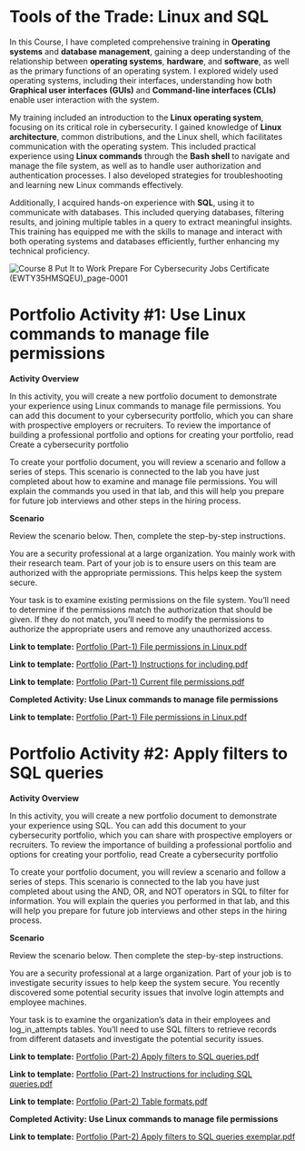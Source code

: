 #  Tools of the Trade: Linux and SQL

In this Course, I have completed comprehensive training in **Operating systems** and **database management**, gaining a deep understanding of the relationship between **operating systems**, **hardware**, and **software**, as well as the primary functions of an operating system. I explored widely used operating systems, including their interfaces, understanding how both **Graphical user interfaces (GUIs)** and **Command-line interfaces (CLIs)** enable user interaction with the system.

My training included an introduction to the **Linux operating system**, focusing on its critical role in cybersecurity. I gained knowledge of **Linux architecture**, common distributions, and the Linux shell, which facilitates communication with the operating system. This included practical experience using **Linux commands** through the **Bash shell** to navigate and manage the file system, as well as to handle user authorization and authentication processes. I also developed strategies for troubleshooting and learning new Linux commands effectively.

Additionally, I acquired hands-on experience with **SQL**, using it to communicate with databases. This included querying databases, filtering results, and joining multiple tables in a query to extract meaningful insights. This training has equipped me with the skills to manage and interact with both operating systems and databases efficiently, further enhancing my technical proficiency.

![Course 8  Put It to Work Prepare For Cybersecurity Jobs Certificate (EWTY35HMSQEU)_page-0001](https://github.com/user-attachments/assets/ef5960ac-211e-402f-abcf-119b4e2795a5)

# Portfolio Activity #1: Use Linux commands to manage file permissions

**Activity Overview**

In this activity, you will create a new portfolio document to demonstrate your experience using Linux commands to manage file permissions. You can add this document to your cybersecurity portfolio, which you can share with prospective employers or recruiters. To review the importance of building a professional portfolio and options for creating your portfolio, read 
Create a cybersecurity portfolio

To create your portfolio document, you will review a scenario and follow a series of steps. This scenario is connected to the lab you have just completed about how to examine and manage file permissions. You will explain the commands you used in that lab, and this will help you prepare for future job interviews and other steps in the hiring process.

**Scenario**

Review the scenario below. Then, complete the step-by-step instructions.

You are a security professional at a large organization. You mainly work with their research team. Part of your job is to ensure users on this team are authorized with the appropriate permissions. This helps keep the system secure. 

Your task is to examine existing permissions on the file system. You’ll need to determine if the permissions match the authorization that should be given. If they do not match, you’ll need to modify the permissions to authorize the appropriate users and remove any unauthorized access.


**Link to template:** [Portfolio (Part-1) File permissions in Linux.pdf](https://github.com/user-attachments/files/17929546/Portfolio.Part-1.File.permissions.in.Linux.pdf)

**Link to template:** [Portfolio (Part-1) Instructions for including.pdf](https://github.com/user-attachments/files/17929566/Portfolio.Part-1.Instructions.for.including.pdf)

**Link to template:** [Portfolio (Part-1) Current file permissions.pdf](https://github.com/user-attachments/files/17929567/Portfolio.Part-1.Current.file.permissions.pdf)

**Completed Activity: Use Linux commands to manage file permissions**

**Link to template:** [Portfolio (Part-1) File permissions in Linux.pdf](https://github.com/user-attachments/files/17929634/Portfolio.Part-1.File.permissions.in.Linux.pdf)

# Portfolio Activity #2: Apply filters to SQL queries

**Activity Overview**

In this activity, you will create a new portfolio document to demonstrate your experience using SQL. You can add this document to your cybersecurity portfolio, which you can share with prospective employers or recruiters. To review the importance of building a professional portfolio and options for creating your portfolio, read Create a cybersecurity portfolio

To create your portfolio document, you will review a scenario and follow a series of steps. This scenario is connected to the lab you have just completed about using the AND, OR, and NOT operators in SQL to filter for information. You will explain the queries you performed in that lab, and this will help you prepare for future job interviews and other steps in the hiring process.

**Scenario**

Review the scenario below. Then complete the step-by-step instructions.

You are a security professional at a large organization. Part of your job is to investigate security issues to help keep the system secure. You recently discovered some potential security issues that involve login attempts and employee machines.

Your task is to examine the organization’s data in their employees and log_in_attempts tables. You’ll need to use SQL filters to retrieve records from different datasets and investigate the potential security issues.

**Link to template:** [Portfolio (Part-2) Apply filters to SQL queries.pdf](https://github.com/user-attachments/files/17929718/Portfolio.Part-2.Apply.filters.to.SQL.queries.pdf)

**Link to template:** [Portfolio (Part-2) Instructions for including SQL queries.pdf](https://github.com/user-attachments/files/17929901/Portfolio.Part-2.Instructions.for.including.SQL.queries.pdf)

**Link to template:** [Portfolio (Part-2) Table formats.pdf](https://github.com/user-attachments/files/17929731/Portfolio.Part-2.Table.formats.pdf)

**Completed Activity: Use Linux commands to manage file permissions**

**Link to template:** [Portfolio (Part-2) Apply filters to SQL queries exemplar.pdf](https://github.com/user-attachments/files/17929772/Portfolio.Part-2.Apply.filters.to.SQL.queries.exemplar.pdf)
